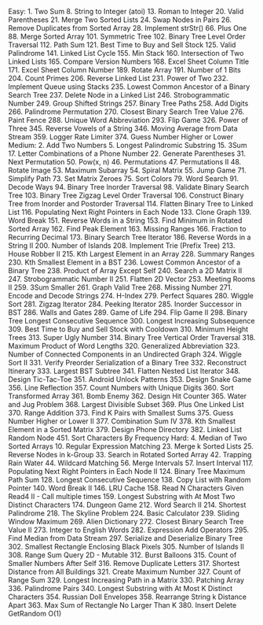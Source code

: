 Easy:
    1.   Two Sum
    8.   String to Integer (atoi)
    13.  Roman to Integer
    20.  Valid Parentheses
    21.  Merge Two Sorted Lists
    24.  Swap Nodes in Pairs
    26.  Remove Duplicates from Sorted Array
    28.  Implement strStr()
    66.  Plus One
    88.  Merge Sorted Array
    101. Symmetric Tree
    102. Binary Tree Level Order Traversal
    112. Path Sum
    121. Best Time to Buy and Sell Stock
    125. Valid Palindrome
    141. Linked List Cycle
    155. Min Stack
    160. Intersection of Two Linked Lists
    165. Compare Version Numbers
    168. Excel Sheet Column Title
    171. Excel Sheet Column Number
    189. Rotate Array
    191. Number of 1 Bits
    204. Count Primes
    206. Reverse Linked List
    231. Power of Two
    232. Implement Queue using Stacks
    235. Lowest Common Ancestor of a Binary Search Tree
    237. Delete Node in a Linked List
    246. Strobogrammatic Number
    249. Group Shifted Strings
    257. Binary Tree Paths
    258. Add Digits
    266. Palindrome Permutation
    270. Closest Binary Search Tree Value
    276. Paint Fence
    288. Unique Word Abbreviation
    293. Flip Game
    326. Power of Three
    345. Reverse Vowels of a String
    346. Moving Average from Data Stream
    359. Logger Rate Limiter
    374. Guess Number Higher or Lower
Medium:
    2.   Add Two Numbers
    5.   Longest Palindromic Substring
    15.  3Sum
    17.  Letter Combinations of a Phone Number
    22.  Generate Parentheses
    31.  Next Permutation
    50.  Pow(x, n)
    46.  Permutations
    47.  Permutations II
    48.  Rotate Image
    53.  Maximum Subarray
    54.  Spiral Matrix
    55.  Jump Game
    71.  Simplify Path
    73.  Set Matrix Zeroes
    75.  Sort Colors
    79.  Word Search
    91.  Decode Ways
    94.  Binary Tree Inorder Traversal
    98.  Validate Binary Search Tree
    103. Binary Tree Zigzag Level Order Traversal
    106. Construct Binary Tree from Inorder and Postorder Traversal
    114. Flatten Binary Tree to Linked List
    116. Populating Next Right Pointers in Each Node
    133. Clone Graph
    139. Word Break
    151. Reverse Words in a String
    153. Find Minimum in Rotated Sorted Array
    162. Find Peak Element
    163. Missing Ranges
    166. Fraction to Recurring Decimal
    173. Binary Search Tree Iterator
    186. Reverse Words in a String II
    200. Number of Islands
    208. Implement Trie (Prefix Tree)
    213. House Robber II
    215. Kth Largest Element in an Array
    228. Summary Ranges
    230. Kth Smallest Element in a BST
    236. Lowest Common Ancestor of a Binary Tree
    238. Product of Array Except Self
    240. Search a 2D Matrix II
    247. Strobogrammatic Number II
    251. Flatten 2D Vector
    253. Meeting Rooms II
    259. 3Sum Smaller
    261. Graph Valid Tree
    268. Missing Number
    271. Encode and Decode Strings
    274. H-Index
    279. Perfect Squares
    280. Wiggle Sort
    281. Zigzag Iterator
    284. Peeking Iterator
    285. Inorder Successor in BST
    286. Walls and Gates
    289. Game of Life
    294. Flip Game II
    298. Binary Tree Longest Consecutive Sequence
    300. Longest Increasing Subsequence
    309. Best Time to Buy and Sell Stock with Cooldown
    310. Minimum Height Trees
    313. Super Ugly Number
    314. Binary Tree Vertical Order Traversal
    318. Maximum Product of Word Lengths
    320. Generalized Abbreviation
    323. Number of Connected Components in an Undirected Graph
    324. Wiggle Sort II
    331. Verify Preorder Serialization of a Binary Tree
    332. Reconstruct Itinerary
    333. Largest BST Subtree
    341. Flatten Nested List Iterator
    348. Design Tic-Tac-Toe
    351. Android Unlock Patterns
    353. Design Snake Game
    356. Line Reflection
    357. Count Numbers with Unique Digits
    360. Sort Transformed Array
    361. Bomb Enemy
    362. Design Hit Counter
    365. Water and Jug Problem
    368. Largest Divisible Subset
    369. Plus One Linked List
    370. Range Addition
    373. Find K Pairs with Smallest Sums
    375. Guess Number Higher or Lower II
    377. Combination Sum IV
    378. Kth Smallest Element in a Sorted Matrix
    379. Design Phone Directory
    382. Linked List Random Node
    451. Sort Characters By Frequency
Hard:
    4.   Median of Two Sorted Arrays
    10.  Regular Expression Matching
    23.  Merge k Sorted Lists
    25.  Reverse Nodes in k-Group
    33.  Search in Rotated Sorted Array
    42.  Trapping Rain Water
    44.  Wildcard Matching
    56.  Merge Intervals
    57.  Insert Interval
    117. Populating Next Right Pointers in Each Node II
    124. Binary Tree Maximum Path Sum
    128. Longest Consecutive Sequence
    138. Copy List with Random Pointer
    140. Word Break II
    146. LRU Cache
    158. Read N Characters Given Read4 II - Call multiple times
    159. Longest Substring with At Most Two Distinct Characters
    174. Dungeon Game
    212. Word Search II
    214. Shortest Palindrome
    218. The Skyline Problem
    224. Basic Calculator
    239. Sliding Window Maximum
    269. Alien Dictionary
    272. Closest Binary Search Tree Value II
    273. Integer to English Words
    282. Expression Add Operators
    295. Find Median from Data Stream
    297. Serialize and Deserialize Binary Tree
    302. Smallest Rectangle Enclosing Black Pixels
    305. Number of Islands II
    308. Range Sum Query 2D - Mutable
    312. Burst Balloons
    315. Count of Smaller Numbers After Self
    316. Remove Duplicate Letters
    317. Shortest Distance from All Buildings
    321. Create Maximum Number
    327. Count of Range Sum
    329. Longest Increasing Path in a Matrix
    330. Patching Array
    336. Palindrome Pairs
    340. Longest Substring with At Most K Distinct Characters
    354. Russian Doll Envelopes
    358. Rearrange String k Distance Apart
    363. Max Sum of Rectangle No Larger Than K
    380. Insert Delete GetRandom O(1)
